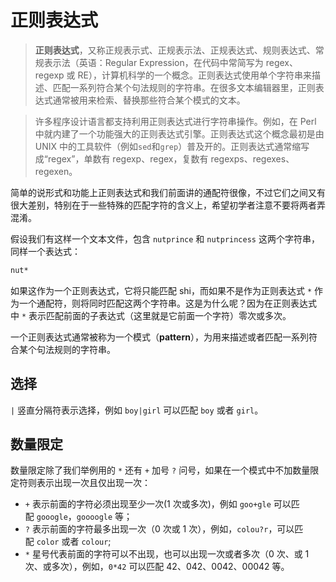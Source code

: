 # 正则表达式

> **正则表达式**，又称正规表示式、正规表示法、正规表达式、规则表达式、常规表示法（英语：Regular Expression，在代码中常简写为 regex、regexp 或 RE），计算机科学的一个概念。正则表达式使用单个字符串来描述、匹配一系列符合某个句法规则的字符串。在很多文本编辑器里，正则表达式通常被用来检索、替换那些符合某个模式的文本。

> 许多程序设计语言都支持利用正则表达式进行字符串操作。例如，在 Perl 中就内建了一个功能强大的正则表达式引擎。正则表达式这个概念最初是由 UNIX 中的工具软件（例如`sed`和`grep`）普及开的。正则表达式通常缩写成“regex”，单数有 regexp、regex，复数有 regexps、regexes、regexen。

简单的说形式和功能上正则表达式和我们前面讲的通配符很像，不过它们之间又有很大差别，特别在于一些特殊的匹配字符的含义上，希望初学者注意不要将两者弄混淆。

假设我们有这样一个文本文件，包含 `nutprince` 和 `nutprincess` 这两个字符串，同样一个表达式：

```bash
nut*
```

如果这作为一个正则表达式，它将只能匹配 shi，而如果不是作为正则表达式 `*` 作为一个通配符，则将同时匹配这两个字符串。这是为什么呢？因为在正则表达式中 `*` 表示匹配前面的子表达式（这里就是它前面一个字符）零次或多次。

一个正则表达式通常被称为一个模式（**pattern**），为用来描述或者匹配一系列符合某个句法规则的字符串。

## 选择

`|` 竖直分隔符表示选择，例如 `boy|girl` 可以匹配 `boy` 或者 `girl`。

## 数量限定

数量限定除了我们举例用的 `*` 还有 `+` 加号 `?` 问号，如果在一个模式中不加数量限定符则表示出现一次且仅出现一次：

-   `+` 表示前面的字符必须出现至少一次(1 次或多次)，例如 `goo+gle` 可以匹配 `gooogle`，`goooogle` 等；
-   `?` 表示前面的字符最多出现一次（0 次或 1 次），例如，`colou?r`，可以匹配 `color` 或者 `colour`;
-   `*` 星号代表前面的字符可以不出现，也可以出现一次或者多次（0 次、或 1 次、或多次），例如，`0*42` 可以匹配 42、042、0042、00042 等。